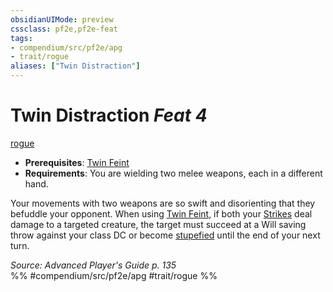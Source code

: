 ```yaml
---
obsidianUIMode: preview
cssclass: pf2e,pf2e-feat
tags:
- compendium/src/pf2e/apg
- trait/rogue
aliases: ["Twin Distraction"]
---
```

# Twin Distraction  *Feat 4*  
[rogue](../../Rules/traits/rogue.md)  

- **Prerequisites**: [Twin Feint](twin-feint.md)
- **Requirements**: You are wielding two melee weapons, each in a different hand.

Your movements with two weapons are so swift and disorienting that they befuddle your opponent. When using [Twin Feint](twin-feint.md), if both your [Strikes](../../Rules/actions/strike.md) deal damage to a targeted creature, the target must succeed at a Will saving throw against your class DC or become [stupefied](../../Rules/conditions.md#Stupefied) until the end of your next turn.

*Source: Advanced Player's Guide p. 135*  
%% #compendium/src/pf2e/apg #trait/rogue %%